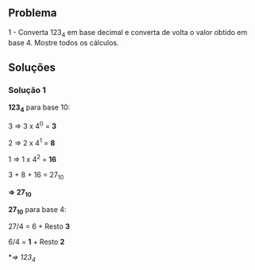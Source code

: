 ## Problema

1 - Converta 123<sub>4</sub> em base decimal e converta de volta o valor obtido em base 4. Mostre todos os cálculos.

## Soluções

### Solução 1

**123<sub>4</sub>** para base 10:

3 => 3 x 4<sup>0</sup> = **3**

2 => 2 x 4<sup>1</sup> = **8**

1 => 1 x 4<sup>2</sup> = **16**

3 + 8 + 16 = 27<sub>10</sub>

**=> 27<sub>10</sub>**

**27<sub>10</sub>** para base 4:

27/4 = 6 + Resto **3**

6/4 = **1** + Resto **2**

**=> 123<sub>4</sub>*

